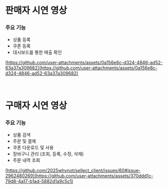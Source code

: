 # 판매자 시연 영상

### 주요 기능
- 상품 등록
- 쿠폰 등록
- 대시보드를 통한 매출 확인

[https://github.com/user-attachments/assets/0a156e8c-d324-4846-ad52-63a37a309682](https://github.com/user-attachments/assets/0a156e8c-d324-4846-ad52-63a37a309682)

<br/>

# 구매자 시연 영상

### 주요 기능
- 상품 검색
- 주문 및 결제
- 쿠폰 다운로드 및 사용
- 장바구니 관리 (조회, 등록, 수정, 삭제)
- 주문 내역 조회
  
[https://github.com/2025whynot/sellect_client/issues/60#issue-2962480269](https://github.com/user-attachments/assets/370ddd1c-79d8-4a17-b1ad-5882d1a9c5c1)

